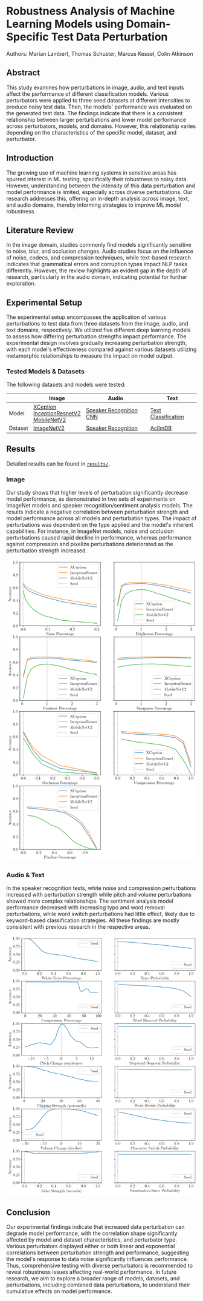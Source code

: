 # Robustness Analysis of Machine Learning Models using Domain-Specific Test Data Perturbation
Authors: Marian Lambert, Thomas Schuster, Marcus Kessel, Colin Atkinson

## Abstract
This study examines how perturbations in image, audio, and text inputs affect the performance of different classification models. Various perturbators were applied to three seed datasets at different intensities to produce noisy test data. Then, the models' performance was evaluated on the generated test data. The findings indicate that there is a consistent relationship between larger perturbations and lower model performance across perturbators, models, and domains. However, this relationship varies depending on the characteristics of the specific model, dataset, and perturbator.

## Introduction
The growing use of machine learning systems in sensitive areas has spurred interest in ML testing, specifically their robustness to noisy data. However, understanding between the intensity of this data perturbation and model performance is limited, especially across diverse perturbations. Our research addresses this, offering an in-depth analysis across image, text, and audio domains, thereby informing strategies to improve ML model robustness.

## Literature Review
In the image domain, studies commonly find models significantly sensitive to noise, blur, and occlusion changes. Audio studies focus on the influence of noise, codecs, and compression techniques, while text-based research indicates that grammatical errors and corruption types impact NLP tasks differently. However, the review highlights an evident gap in the depth of research, particularly in the audio domain, indicating potential for further exploration.

## Experimental Setup
The experimental setup encompasses the application of various perturbations to test data from three datasets from the image, audio, and text domains, respectively. We utilized five different deep learning models to assess how differing perturbation strengths impact performance. The experimental design involves gradually increasing perturbation strength, with each model's effectiveness compared against various datasets utilizing metamorphic relationships to measure the impact on model output.

### Tested Models & Datasets
The following datasets and models were tested:

| | Image | Audio | Text |
|---|---|---|---|
| Model | [XCeption](https://keras.io/api/applications/xception/) <br> [InceptionResnetV2](https://keras.io/api/applications/inceptionresnetv2/) <br> [MobileNetV2](https://keras.io/api/applications/mobilenet/#mobilenetv2-function) | [Speaker Recognition CNN](https://keras.io/examples/audio/speaker_recognition_using_cnn/) | [Text Classification](https://keras.io/examples/nlp/text_classification_from_scratch/) |
| Dataset | [ImageNetV2](https://github.com/modestyachts/ImageNetV2) | [Speaker Recognition](https://www.kaggle.com/datasets/kongaevans/speaker-recognition-dataset) | [AclImDB](https://ai.stanford.edu/~amaas/data/sentiment/) |


## Results
Detailed results can be found in [`results/`](results/).

### Image
Our study shows that higher levels of perturbation significantly decrease model performance, as demonstrated in two sets of experiments on ImageNet models and speaker recognition/sentiment analysis models. The results indicate a negative correlation between perturbation strength and model performance across all models and perturbation types. The impact of perturbations was dependent on the type applied and the model's inherent capabilities. For instance, in ImageNet models, noise and occlusion perturbations caused rapid decline in performance, whereas performance against compression and pixelize perturbations deteriorated as the perturbation strength increased.

![ImageNetV2 Results](images/image_results.png)

### Audio & Text
In the speaker recognition tests, white noise and compression perturbations increased with perturbation strength while pitch and volume perturbations showed more complex relationships. The sentiment analysis model performance decreased with increasing typo and word removal perturbations, while word switch perturbations had little effect, likely due to keyword-based classification strategies. All these findings are mostly consistent with previous research in the respective areas.

![Speaker Recognition Results](images/audio_text_results.png)

## Conclusion
Our experimental findings indicate that increased data perturbation can degrade model performance, with the correlation shape significantly affected by model and dataset characteristics, and perturbator type. Various perturbators displayed either or both linear and exponential correlations between perturbation strength and performance, suggesting the model's response to data noise significantly influences performance. Thus, comprehensive testing with diverse perturbators is recommended to reveal robustness issues affecting real-world performance. In future research, we aim to explore a broader range of models, datasets, and perturbations, including combined data perturbations, to understand their cumulative effects on model performance.